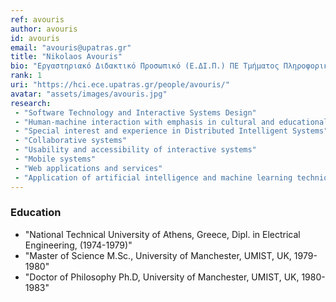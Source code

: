 ```yaml
---
ref: avouris
author: avouris
id: avouris
email: "avouris@upatras.gr"
title: "Nikolaos Avouris"
bio: "Εργαστηριακό Διδακτικό Προσωπικό (Ε.ΔΙ.Π.) ΠΕ Τμήματος Πληροφορικής"
rank: 1
uri: "https://hci.ece.upatras.gr/people/avouris/"
avatar: "assets/images/avouris.jpg"
research:
 - "Software Technology and Interactive Systems Design"
 - "Human-machine interaction with emphasis in cultural and educational fields"
 - "Special interest and experience in Distributed Intelligent Systems"
 - "Collaborative systems"
 - "Usability and accessibility of interactive systems"
 - "Mobile systems"
 - "Web applications and services"
 - "Application of artificial intelligence and machine learning techniques in the above areas"
---
```


### Education
  - "National Technical University of Athens, Greece, Dipl. in Electrical Engineering, (1974-1979)"
  - "Master of Science M.Sc., University of Manchester, UMIST, UK, 1979-1980"
  - "Doctor of Philosophy Ph.D, University of Manchester, UMIST, UK, 1980- 1983"